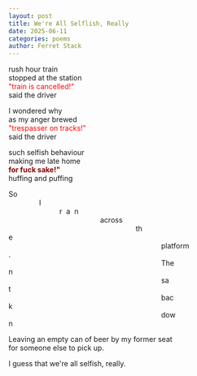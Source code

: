 ```yaml
---
layout: post
title: We're All Selflish, Really
date: 2025-06-11
categories: poems
author: Ferret Stack
---
```

rush hour train<br>
stopped at the station<br>
<span style="color:red;">"train is cancelled!"</span><br>
said the driver<br>

<p>I wondered why<br>
as my anger brewed<br>
<span style="color:red;">"trespasser on tracks!"</span><br>
said the driver</p>

<p> such selfish behaviour<br>
making me late home<br>
<span style="color:darkred; font-weight:bold;">for fuck sake!"</span><br>
huffing and puffing</p>

<p>So<br>
<span style="margin:60px;">I</span><br>
<span style="margin:100px; letter-spacing:8px;">ran</span><br>
<span style="margin:180px;">across</span><br>
<span style="margin:250px;">the</span><br>
<span style="margin:300px;">platform.</span><br>
<span style="margin:300px;">Then</span><br>
<span style="margin:300px;">sat</span><br>
<span style="margin:300px;">back</span><br>
<span style="margin:300px;">down</span><br></p>

<p>Leaving an empty can of beer by my former seat<br>for someone else to pick up.

I guess that we're all selfish, really.</p>
